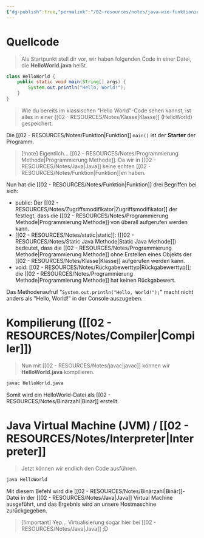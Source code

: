 ```yaml
---
{"dg-publish":true,"permalink":"/02-resources/notes/java-wie-funktioniert-es/","tags":["code/java","informatik/virtualisierung"],"updated":"2025-03-19T12:11:04.359+01:00"}
---
```


<style> .container {font-family: sans-serif; text-align: center;} .button-wrapper button {z-index: 1;height: 40px; width: 100px; margin: 10px;padding: 5px;} .excalidraw .App-menu_top .buttonList { display: flex;} .excalidraw-wrapper { height: 800px; margin: 50px; position: relative;} :root[dir="ltr"] .excalidraw .layer-ui__wrapper .zen-mode-transition.App-menu_bottom--transition-left {transform: none;} </style><script src="https://cdn.jsdelivr.net/npm/react@17/umd/react.production.min.js"></script><script src="https://cdn.jsdelivr.net/npm/react-dom@17/umd/react-dom.production.min.js"></script><script type="text/javascript" src="https://cdn.jsdelivr.net/npm/@excalidraw/excalidraw@0/dist/excalidraw.production.min.js"></script><div id="Java_wie_funktioniert_es_2024-10-26_2017.00.excalidraw.md1"></div><script>(function(){const InitialData={"type":"excalidraw","version":2,"source":"https://github.com/zsviczian/obsidian-excalidraw-plugin/releases/tag/2.5.2","elements":[{"type":"ellipse","version":2203,"versionNonce":843266990,"index":"a0","isDeleted":false,"id":"yNFjAyFoa0pBaoJydxNyr","fillStyle":"solid","strokeWidth":1,"strokeStyle":"solid","roughness":0,"opacity":100,"angle":0,"x":-393.4815505608274,"y":-257.81102705309047,"strokeColor":"transparent","backgroundColor":"transparent","width":79.1919142631445,"height":87.62205410618098,"seed":1725785138,"groupIds":["PXvtHvARuXF3rJqCaPevx"],"frameId":null,"roundness":null,"boundElements":[],"updated":1729969671633,"link":null,"locked":false},{"type":"line","version":1244,"versionNonce":33265134,"index":"a1","isDeleted":false,"id":"yKKLGo6pUdqHmVqCrk0pQ","fillStyle":"solid","strokeWidth":1,"strokeStyle":"solid","roughness":0,"opacity":100,"angle":0,"x":-374.69158331882284,"y":-207.41750462819292,"strokeColor":"#495057","backgroundColor":"transparent","width":12.650836320188318,"height":10.170250896057496,"seed":231083506,"groupIds":["5GKK6Ds1dUnbUKtm2hsWR","PXvtHvARuXF3rJqCaPevx"],"frameId":null,"roundness":{"type":2},"boundElements":[],"updated":1729969671633,"link":null,"locked":false,"startBinding":null,"endBinding":null,"lastCommittedPoint":null,"startArrowhead":null,"endArrowhead":null,"points":[[0,0],[4.286140979690572,-2.3372162485070476],[8.409498207887736,-0.09856630824469903],[12.213261648746084,-1.9728195937873352],[12.650836320188318,-10.170250896057496]]},{"type":"line","version":824,"versionNonce":1714333742,"index":"a2","isDeleted":false,"id":"pcrVMbZr02M--dIuMa6T9","fillStyle":"solid","strokeWidth":1,"strokeStyle":"solid","roughness":0,"opacity":100,"angle":0,"x":-340.5517983725855,"y":-178.36508527335437,"strokeColor":"#495057","backgroundColor":"transparent","width":21.54643339796803,"height":14.444444444444343,"seed":762544050,"groupIds":["5GKK6Ds1dUnbUKtm2hsWR","PXvtHvARuXF3rJqCaPevx"],"frameId":null,"roundness":{"type":2},"boundElements":[],"updated":1729969671633,"link":null,"locked":false,"startBinding":null,"endBinding":null,"lastCommittedPoint":null,"startArrowhead":null,"endArrowhead":null,"points":[[0,0],[4.2592592592591245,-3.0092592592591245],[9.135304659498615,-1.3351254480294301],[13.167562724014715,-6.589755077658083],[-1.8518518518530982,-14.444444444444343],[-8.378870673953315,-11.432908318154205]]},{"type":"line","version":1806,"versionNonce":1858433646,"index":"a3","isDeleted":false,"id":"ItC9XOj0DZKERNcbTAAEO","fillStyle":"solid","strokeWidth":2,"strokeStyle":"solid","roughness":0,"opacity":100,"angle":0,"x":-397.71036370231707,"y":-200.81815431337364,"strokeColor":"#495057","backgroundColor":"#ced4da","width":53.451710477793824,"height":36.95026404079046,"seed":1645001074,"groupIds":["fonEkfCevmE0suwyKIXou","ikusVdUThEdEG1DP4aVlf","FutNFdHld9wRfdDhklJgK","5GKK6Ds1dUnbUKtm2hsWR","PXvtHvARuXF3rJqCaPevx"],"frameId":null,"roundness":null,"boundElements":[],"updated":1729969671633,"link":null,"locked":false,"startBinding":null,"endBinding":null,"lastCommittedPoint":null,"startArrowhead":null,"endArrowhead":null,"points":[[0,0],[0.11421566210443146,2.941475505966393],[39.14031821739576,25.662220680908387],[52.95204025206479,15.721398660091626],[53.451710477793824,11.242332820895239],[14.739754753237094,-11.288043359882067],[0,0]]},{"type":"line","version":1307,"versionNonce":1183380654,"index":"a4","isDeleted":false,"id":"-G2yigQt7kWe3kOC6La1p","fillStyle":"solid","strokeWidth":1,"strokeStyle":"solid","roughness":0,"opacity":100,"angle":0,"x":-397.13422940761814,"y":-200.2711144306867,"strokeColor":"#495057","backgroundColor":"#ced4da","width":52.73040807408438,"height":22.437421346334304,"seed":718846770,"groupIds":["fMXGN-CnBAUOwDk_gzsTa","nqIzSHrfBjya24GzHmQVf","kf1qztHAz7SfiJgCwpJ4e","5GKK6Ds1dUnbUKtm2hsWR","PXvtHvARuXF3rJqCaPevx"],"frameId":null,"roundness":null,"boundElements":[],"updated":1729969671633,"link":null,"locked":false,"startBinding":null,"endBinding":null,"lastCommittedPoint":null,"startArrowhead":null,"endArrowhead":null,"points":[[0,0],[38.44304876048511,22.437421346334304],[52.73040807408438,10.447081206101757]]},{"type":"line","version":1231,"versionNonce":1461858030,"index":"a5","isDeleted":false,"id":"WGJylzdRI8wYiPVgdw4gP","fillStyle":"solid","strokeWidth":1,"strokeStyle":"solid","roughness":0,"opacity":100,"angle":0,"x":-358.5590352767955,"y":-174.68985613991154,"strokeColor":"#495057","backgroundColor":"#ced4da","width":0.03132583383842302,"height":2.9953646072644915,"seed":104760562,"groupIds":["zI8VWGrF0biOo6rShiEqt","Nd5Wt33zzmdpeqk3upbmm","xscJZtRa76y1-VXd_rYJ2","5GKK6Ds1dUnbUKtm2hsWR","PXvtHvARuXF3rJqCaPevx"],"frameId":null,"roundness":null,"boundElements":[],"updated":1729969671633,"link":null,"locked":false,"startBinding":null,"endBinding":null,"lastCommittedPoint":null,"startArrowhead":null,"endArrowhead":null,"points":[[0,0],[-0.03132583383842302,-2.9953646072644915]]},{"type":"line","version":650,"versionNonce":1830428974,"index":"a6","isDeleted":false,"id":"5-r_sNy2PzbiNhBNHAn_A","fillStyle":"solid","strokeWidth":1,"strokeStyle":"solid","roughness":0,"opacity":100,"angle":0,"x":-383.5647535009699,"y":-209.10703130328184,"strokeColor":"#495057","backgroundColor":"#495057","width":32.582969029002015,"height":21.222215380825673,"seed":231020210,"groupIds":["5GKK6Ds1dUnbUKtm2hsWR","PXvtHvARuXF3rJqCaPevx"],"frameId":null,"roundness":null,"boundElements":[],"updated":1729969671633,"link":null,"locked":false,"startBinding":null,"endBinding":null,"lastCommittedPoint":null,"startArrowhead":null,"endArrowhead":null,"points":[[0,0],[-10.458715596330876,8.16513761467877],[12.399482790468028,21.222215380825673],[22.12425343267114,12.506619050550398],[0,0]]},{"type":"line","version":854,"versionNonce":1541000046,"index":"a7","isDeleted":false,"id":"WcwliUq2ZVkGCho_ESnUK","fillStyle":"solid","strokeWidth":1,"strokeStyle":"solid","roughness":0,"opacity":100,"angle":0,"x":-360.0842427318954,"y":-195.73001990919593,"strokeColor":"#495057","backgroundColor":"#495057","width":7.375520559826327,"height":5.156962524708888,"seed":303263858,"groupIds":["5GKK6Ds1dUnbUKtm2hsWR","PXvtHvARuXF3rJqCaPevx"],"frameId":null,"roundness":null,"boundElements":[],"updated":1729969671633,"link":null,"locked":false,"startBinding":null,"endBinding":null,"lastCommittedPoint":null,"startArrowhead":null,"endArrowhead":null,"points":[[0,0],[-3.2808014859010655,3.011763381549372],[1.0418305085531756,5.156962524708888],[4.094719073925262,2.3136435444562267],[0,0]]},{"type":"line","version":956,"versionNonce":564800942,"index":"a8","isDeleted":false,"id":"c_PdL09Eqg69y8giwxKvB","fillStyle":"solid","strokeWidth":1,"strokeStyle":"solid","roughness":0,"opacity":100,"angle":0,"x":-354.4466588392785,"y":-192.70988568100793,"strokeColor":"#495057","backgroundColor":"#495057","width":15.227869553114942,"height":12.271056484440578,"seed":921735730,"groupIds":["5GKK6Ds1dUnbUKtm2hsWR","PXvtHvARuXF3rJqCaPevx"],"frameId":null,"roundness":null,"boundElements":[],"updated":1729969671633,"link":null,"locked":false,"startBinding":null,"endBinding":null,"lastCommittedPoint":null,"startArrowhead":null,"endArrowhead":null,"points":[[0,0],[-9.522412224156142,8.582233180207822],[-3.723270162588051,12.271056484440578],[5.705457328958801,3.7230395176111415],[0,0]]},{"type":"line","version":2208,"versionNonce":196364270,"index":"a9","isDeleted":false,"id":"c-SrbUMdr8cMpXPBV5WLU","fillStyle":"solid","strokeWidth":2,"strokeStyle":"solid","roughness":0,"opacity":100,"angle":0,"x":-349.75903829272613,"y":-173.5934270543702,"strokeColor":"#495057","backgroundColor":"#ced4da","width":10.325861900493805,"height":8.12204795062289,"seed":256080882,"groupIds":["FT5Z62Lrw2_nEeAyPZwta","8qfmkCjUW4eiOUzoqXmRZ","7ezfQO_I24QkeMrvPdPUz","5GKK6Ds1dUnbUKtm2hsWR","PXvtHvARuXF3rJqCaPevx"],"frameId":null,"roundness":null,"boundElements":[],"updated":1729969671633,"link":null,"locked":false,"startBinding":null,"endBinding":null,"lastCommittedPoint":null,"startArrowhead":null,"endArrowhead":null,"points":[[0,0],[5.112383161587331,2.155257417460234],[10.325861900493805,-1.9238001260923738],[10.18553212622255,-4.242865965288763],[5.989705433923358,-5.966790533162657],[0,0]]},{"type":"line","version":3137,"versionNonce":1510021678,"index":"aA","isDeleted":false,"id":"OQhEfoaft2aMPpqrycnvT","fillStyle":"solid","strokeWidth":2,"strokeStyle":"solid","roughness":0,"opacity":100,"angle":0,"x":-358.18137273643936,"y":-216.1976715618097,"strokeColor":"#495057","backgroundColor":"#ced4da","width":25.059439418853884,"height":22.532361289552,"seed":957558194,"groupIds":["ksqNP57HHDRbDp3j-aehy","YRtsMEAZr0eINwD5N6Rbx","7Le1U4Q9Rxp-BoLCMtX1V","5_Gi2DSHgkYD3M_aKjOzL","mnFf34jNOPQ-FI7UEzVvt","ixqaBshMuZtSpHWbHFK_v","FMZWKOHFRnsTsmcugvfBg","nduQZGnSKtdae-Hi-m3B7","PXvtHvARuXF3rJqCaPevx"],"frameId":null,"roundness":null,"boundElements":[],"updated":1729969671633,"link":null,"locked":false,"startBinding":null,"endBinding":null,"lastCommittedPoint":null,"startArrowhead":null,"endArrowhead":null,"points":[[0,0],[0.11421566210438161,9.422956987448126],[12.817631894707915,15.935675954361614],[24.559769193124808,7.622238894263049],[25.059439418853884,-1.4864565745628564],[13.57926092607591,-6.5966853351903865],[0,0]]},{"type":"line","version":1919,"versionNonce":1668916334,"index":"aB","isDeleted":false,"id":"2kinHQIo6RiA0-P2GViWH","fillStyle":"solid","strokeWidth":2,"strokeStyle":"solid","roughness":0,"opacity":100,"angle":0,"x":-362.1278473003291,"y":-256.260579057683,"strokeColor":"#495057","backgroundColor":"#ced4da","width":40.037471489083146,"height":51.5348828789688,"seed":2038867826,"groupIds":["CtoUfwbg2_5CP9zHP5hvx","nduQZGnSKtdae-Hi-m3B7","PXvtHvARuXF3rJqCaPevx"],"frameId":null,"roundness":{"type":2},"boundElements":[],"updated":1729969671633,"link":null,"locked":false,"startBinding":null,"endBinding":null,"lastCommittedPoint":null,"startArrowhead":null,"endArrowhead":null,"points":[[0,0],[15.81323992614307,1.5686434234826265],[36.569729553599245,12.773885811519904],[40.037471489083146,28.785616016799395],[38.351254480287025,41.35159842149187],[30.660638644509163,51.5348828789688],[22.92603453893753,47.121393142898796],[3.38057999348257,20.303211324717267],[2.471489084391578,3.7123022338078044]]},{"type":"line","version":2975,"versionNonce":971433646,"index":"aC","isDeleted":false,"id":"eqAaY7HGSdxmFW5irqooY","fillStyle":"solid","strokeWidth":2,"strokeStyle":"solid","roughness":0,"opacity":100,"angle":0,"x":-373.3008051668345,"y":-230.07668136855537,"strokeColor":"#495057","backgroundColor":"#ced4da","width":46.86901140734767,"height":54.3714311178362,"seed":1491396914,"groupIds":["CtoUfwbg2_5CP9zHP5hvx","nduQZGnSKtdae-Hi-m3B7","PXvtHvARuXF3rJqCaPevx"],"frameId":null,"roundness":{"type":2},"boundElements":[],"updated":1729969671633,"link":null,"locked":false,"startBinding":null,"endBinding":null,"lastCommittedPoint":null,"startArrowhead":null,"endArrowhead":null,"points":[[0,0],[4.311701847418056,13.761389868409811],[36.672357030754256,28.290893113945458],[46.4915051662324,19.50728732212292],[46.86901140734767,-7.857569074843923],[37.76870538120877,-16.736013442588842],[13.340736029639045,-26.080538003890744],[1.8028021661685354,-21.15287874969945],[0,0]]},{"type":"line","version":2758,"versionNonce":1307697390,"index":"aD","isDeleted":false,"id":"zhCGmAQmHzUvNGxvSD-ty","fillStyle":"solid","strokeWidth":2,"strokeStyle":"solid","roughness":0,"opacity":100,"angle":0,"x":-370.1189869850165,"y":-230.52205931378867,"strokeColor":"#495057","backgroundColor":"#343a40","width":39.772727272725206,"height":45.505050505050804,"seed":1049948914,"groupIds":["CtoUfwbg2_5CP9zHP5hvx","nduQZGnSKtdae-Hi-m3B7","PXvtHvARuXF3rJqCaPevx"],"frameId":null,"roundness":{"type":2},"boundElements":[],"updated":1729969671633,"link":null,"locked":false,"startBinding":null,"endBinding":null,"lastCommittedPoint":null,"startArrowhead":null,"endArrowhead":null,"points":[[0,0],[3.623737373738095,11.56565656565499],[29.29292929293024,23.58585858585775],[39.64646464646603,18.686868686866546],[39.772727272725206,-5.075757575758416],[31.742424242424477,-14.065656565657264],[11.21212121212102,-21.919191919193054],[1.5151515151524109,-17.777777777778738],[0,0]]},{"type":"rectangle","version":517,"versionNonce":946159410,"index":"aE","isDeleted":false,"id":"aS89FvSlA4lbBGgJa9DDS","fillStyle":"solid","strokeWidth":2,"strokeStyle":"solid","roughness":1,"opacity":100,"angle":0,"x":-345,"y":-330.55824288922156,"strokeColor":"#1e1e1e","backgroundColor":"transparent","width":174.5748502994012,"height":95,"seed":2088133490,"groupIds":[],"frameId":null,"roundness":{"type":3},"boundElements":[{"type":"text","id":"xLZyBGnM"},{"id":"BBYMZalFyS7ttFw6IY6B3","type":"arrow"}],"updated":1729969903646,"link":null,"locked":false},{"type":"text","version":416,"versionNonce":1390604274,"index":"aF","isDeleted":false,"id":"xLZyBGnM","fillStyle":"solid","strokeWidth":2,"strokeStyle":"solid","roughness":1,"opacity":100,"angle":0,"x":-332.588818441608,"y":-325.3486620508982,"strokeColor":"#1e1e1e","backgroundColor":"transparent","width":149.7524871826172,"height":84.5808383233533,"seed":1820021678,"groupIds":[],"frameId":null,"roundness":null,"boundElements":[],"updated":1729969629343,"link":null,"locked":false,"fontSize":13.532934131736527,"fontFamily":5,"text":"public class HelloWorld{\n\n\n\n}","rawText":"public class HelloWorld{\n\n\n\n}","textAlign":"center","verticalAlign":"middle","containerId":"aS89FvSlA4lbBGgJa9DDS","originalText":"public class HelloWorld{\n\n\n\n}","autoResize":true,"lineHeight":1.25},{"type":"text","version":158,"versionNonce":1084498354,"index":"aG","isDeleted":false,"id":"KBJQuIrU","fillStyle":"solid","strokeWidth":2,"strokeStyle":"solid","roughness":1,"opacity":100,"angle":0,"x":-304.4011976047904,"y":-352.2109375,"strokeColor":"#1e1e1e","backgroundColor":"transparent","width":94.91865539550781,"height":16.91616766467066,"seed":1230215794,"groupIds":[],"frameId":null,"roundness":null,"boundElements":[],"updated":1729969629343,"link":null,"locked":false,"fontSize":13.532934131736527,"fontFamily":5,"text":"HelloWorld.java","rawText":"HelloWorld.java","textAlign":"left","verticalAlign":"top","containerId":null,"originalText":"HelloWorld.java","autoResize":true,"lineHeight":1.25},{"type":"rectangle","version":888,"versionNonce":1023449778,"index":"aL","isDeleted":false,"id":"jzFMmNtFQUSLb9gLCeTNb","fillStyle":"solid","strokeWidth":2,"strokeStyle":"solid","roughness":1,"opacity":100,"angle":0,"x":152,"y":-352.2109375,"strokeColor":"#1e1e1e","backgroundColor":"transparent","width":57,"height":85,"seed":1873785518,"groupIds":[],"frameId":null,"roundness":{"type":3},"boundElements":[{"type":"text","id":"eZc9XNM3"},{"id":"BBYMZalFyS7ttFw6IY6B3","type":"arrow"}],"updated":1729969903646,"link":null,"locked":false},{"type":"text","version":619,"versionNonce":583256050,"index":"aM","isDeleted":false,"id":"eZc9XNM3","fillStyle":"solid","strokeWidth":2,"strokeStyle":"solid","roughness":1,"opacity":100,"angle":0,"x":160.2200164794922,"y":-347.2109375,"strokeColor":"#1e1e1e","backgroundColor":"transparent","width":40.559967041015625,"height":75,"seed":970941874,"groupIds":[],"frameId":null,"roundness":null,"boundElements":[],"updated":1729969883436,"link":null,"locked":false,"fontSize":20,"fontFamily":5,"text":"0111\n000\n101","rawText":"0111000101","textAlign":"center","verticalAlign":"middle","containerId":"jzFMmNtFQUSLb9gLCeTNb","originalText":"0111000101","autoResize":true,"lineHeight":1.25},{"type":"text","version":134,"versionNonce":1543022066,"index":"aN","isDeleted":false,"id":"1abA5VX6","fillStyle":"solid","strokeWidth":2,"strokeStyle":"solid","roughness":1,"opacity":100,"angle":0,"x":134,"y":-261.2109375,"strokeColor":"#1e1e1e","backgroundColor":"transparent","width":95.159912109375,"height":50,"seed":910402802,"groupIds":[],"frameId":null,"roundness":null,"boundElements":[{"id":"8YTUKKIpLnRu_TDbI-JyH","type":"arrow"}],"updated":1729970351685,"link":null,"locked":false,"fontSize":20,"fontFamily":5,"text":"HelloWorld\nin Bytes","rawText":"HelloWorld\nin Bytes","textAlign":"center","verticalAlign":"top","containerId":null,"originalText":"HelloWorld\nin Bytes","autoResize":true,"lineHeight":1.25},{"type":"arrow","version":56,"versionNonce":217408686,"index":"aO","isDeleted":false,"id":"BBYMZalFyS7ttFw6IY6B3","fillStyle":"solid","strokeWidth":2,"strokeStyle":"solid","roughness":1,"opacity":100,"angle":0,"x":-161.99999999999994,"y":-279.21093749999994,"strokeColor":"#1e1e1e","backgroundColor":"transparent","width":303.99999999999994,"height":5.000000000000057,"seed":882685102,"groupIds":[],"frameId":null,"roundness":{"type":2},"boundElements":[],"updated":1729970461786,"link":null,"locked":false,"startBinding":{"elementId":"aS89FvSlA4lbBGgJa9DDS","focus":0.11078887361559199,"gap":8.425149700598809,"fixedPoint":null},"endBinding":{"elementId":"jzFMmNtFQUSLb9gLCeTNb","focus":-0.5787177033492823,"gap":10,"fixedPoint":null},"lastCommittedPoint":null,"startArrowhead":null,"endArrowhead":"arrow","points":[[0,0],[303.99999999999994,-5.000000000000057]],"elbowed":false},{"type":"text","version":59,"versionNonce":1218621806,"index":"aP","isDeleted":false,"id":"NQR2UKLK","fillStyle":"solid","strokeWidth":2,"strokeStyle":"solid","roughness":1,"opacity":100,"angle":0,"x":-70,"y":-328.2109375,"strokeColor":"#1e1e1e","backgroundColor":"transparent","width":113.29301452636719,"height":25,"seed":1265507822,"groupIds":[],"frameId":null,"roundness":null,"boundElements":[],"updated":1729969923490,"link":"[[02 - RESOURCES/Notes/javac\|javac]]","locked":false,"fontSize":20,"fontFamily":5,"text":"📍[[02 - RESOURCES/Notes/javac\|javac]]","rawText":"[[02 - RESOURCES/Notes/javac\|javac]]","textAlign":"left","verticalAlign":"top","containerId":null,"originalText":"📍[[02 - RESOURCES/Notes/javac\|javac]]","autoResize":true,"lineHeight":1.25},{"type":"ellipse","version":2202,"versionNonce":108614002,"index":"aQ","isDeleted":false,"id":"s1bf8yLGq5Ud7uwUMxEpU","fillStyle":"solid","strokeWidth":1,"strokeStyle":"solid","roughness":0,"opacity":100,"angle":0,"x":165.5184494391726,"y":75.1889729469095,"strokeColor":"transparent","backgroundColor":"transparent","width":79.1919142631445,"height":87.62205410618098,"seed":207869682,"groupIds":["GBVq1goyrcZkrPfEt3g0u"],"frameId":null,"roundness":null,"boundElements":[{"id":"8YTUKKIpLnRu_TDbI-JyH","type":"arrow"}],"updated":1729970351686,"link":null,"locked":false},{"type":"line","version":1242,"versionNonce":1391165426,"index":"aR","isDeleted":false,"id":"E5fbLZhi2-8d2-_Xze958","fillStyle":"solid","strokeWidth":1,"strokeStyle":"solid","roughness":0,"opacity":100,"angle":0,"x":184.30841668117714,"y":125.58249537180708,"strokeColor":"#495057","backgroundColor":"transparent","width":12.650836320188318,"height":10.170250896057496,"seed":124790962,"groupIds":["oAlT7eDDQ3_Z6qg9LQwiZ","GBVq1goyrcZkrPfEt3g0u"],"frameId":null,"roundness":{"type":2},"boundElements":[],"updated":1729970344042,"link":null,"locked":false,"startBinding":null,"endBinding":null,"lastCommittedPoint":null,"startArrowhead":null,"endArrowhead":null,"points":[[0,0],[4.286140979690572,-2.3372162485070476],[8.409498207887736,-0.09856630824469903],[12.213261648746084,-1.9728195937873352],[12.650836320188318,-10.170250896057496]]},{"type":"line","version":822,"versionNonce":1360703922,"index":"aS","isDeleted":false,"id":"2W4ljCoN9bogrBOJeOtEP","fillStyle":"solid","strokeWidth":1,"strokeStyle":"solid","roughness":0,"opacity":100,"angle":0,"x":218.44820162741448,"y":154.63491472664563,"strokeColor":"#495057","backgroundColor":"transparent","width":21.54643339796803,"height":14.444444444444343,"seed":143409778,"groupIds":["oAlT7eDDQ3_Z6qg9LQwiZ","GBVq1goyrcZkrPfEt3g0u"],"frameId":null,"roundness":{"type":2},"boundElements":[],"updated":1729970344042,"link":null,"locked":false,"startBinding":null,"endBinding":null,"lastCommittedPoint":null,"startArrowhead":null,"endArrowhead":null,"points":[[0,0],[4.2592592592591245,-3.0092592592591245],[9.135304659498615,-1.3351254480294301],[13.167562724014715,-6.589755077658083],[-1.8518518518530982,-14.444444444444343],[-8.378870673953315,-11.432908318154205]]},{"type":"line","version":1804,"versionNonce":771599218,"index":"aT","isDeleted":false,"id":"zzRvtOvQclLD_9cStOTBW","fillStyle":"solid","strokeWidth":2,"strokeStyle":"solid","roughness":0,"opacity":100,"angle":0,"x":161.2896362976829,"y":132.18184568662636,"strokeColor":"#495057","backgroundColor":"#ced4da","width":53.451710477793824,"height":36.95026404079046,"seed":1249846322,"groupIds":["FBBuCn8_7X2Hz6GNAlVbS","pKE1tiqSyOxqOSIKtemMQ","rx3nRowqSDTBn4CvG2cvY","oAlT7eDDQ3_Z6qg9LQwiZ","GBVq1goyrcZkrPfEt3g0u"],"frameId":null,"roundness":null,"boundElements":[],"updated":1729970344042,"link":null,"locked":false,"startBinding":null,"endBinding":null,"lastCommittedPoint":null,"startArrowhead":null,"endArrowhead":null,"points":[[0,0],[0.11421566210443146,2.941475505966393],[39.14031821739576,25.662220680908387],[52.95204025206479,15.721398660091626],[53.451710477793824,11.242332820895239],[14.739754753237094,-11.288043359882067],[0,0]]},{"type":"line","version":1305,"versionNonce":1876651314,"index":"aU","isDeleted":false,"id":"zIlS4FpGphrw--NVvvahJ","fillStyle":"solid","strokeWidth":1,"strokeStyle":"solid","roughness":0,"opacity":100,"angle":0,"x":161.86577059238184,"y":132.7288855693133,"strokeColor":"#495057","backgroundColor":"#ced4da","width":52.73040807408438,"height":22.437421346334304,"seed":389008882,"groupIds":["3Fe_ldHhEviLYtAOiIsiw","l_MgPxmvk28OIpB-eUfp-","09s8FsD4I7LZZ2Edzsxve","oAlT7eDDQ3_Z6qg9LQwiZ","GBVq1goyrcZkrPfEt3g0u"],"frameId":null,"roundness":null,"boundElements":[],"updated":1729970344042,"link":null,"locked":false,"startBinding":null,"endBinding":null,"lastCommittedPoint":null,"startArrowhead":null,"endArrowhead":null,"points":[[0,0],[38.44304876048511,22.437421346334304],[52.73040807408438,10.447081206101757]]},{"type":"line","version":1229,"versionNonce":1008400114,"index":"aV","isDeleted":false,"id":"uwmoi6PmQjk2sqjcMHkar","fillStyle":"solid","strokeWidth":1,"strokeStyle":"solid","roughness":0,"opacity":100,"angle":0,"x":200.44096472320447,"y":158.31014386008846,"strokeColor":"#495057","backgroundColor":"#ced4da","width":0.03132583383842302,"height":2.9953646072644915,"seed":1671774130,"groupIds":["tytV1KWWO7bcOjNVD1iBJ","Lbf3FU8exIsPXMutZmeLc","prkT5kqwh0ZVUwo4cbRwP","oAlT7eDDQ3_Z6qg9LQwiZ","GBVq1goyrcZkrPfEt3g0u"],"frameId":null,"roundness":null,"boundElements":[],"updated":1729970344042,"link":null,"locked":false,"startBinding":null,"endBinding":null,"lastCommittedPoint":null,"startArrowhead":null,"endArrowhead":null,"points":[[0,0],[-0.03132583383842302,-2.9953646072644915]]},{"type":"line","version":648,"versionNonce":1933789362,"index":"aW","isDeleted":false,"id":"FNXT9tzGgWP-qcAs9jjG7","fillStyle":"solid","strokeWidth":1,"strokeStyle":"solid","roughness":0,"opacity":100,"angle":0,"x":175.43524649903006,"y":123.89296869671816,"strokeColor":"#495057","backgroundColor":"#495057","width":32.582969029002015,"height":21.222215380825673,"seed":1812363634,"groupIds":["oAlT7eDDQ3_Z6qg9LQwiZ","GBVq1goyrcZkrPfEt3g0u"],"frameId":null,"roundness":null,"boundElements":[],"updated":1729970344042,"link":null,"locked":false,"startBinding":null,"endBinding":null,"lastCommittedPoint":null,"startArrowhead":null,"endArrowhead":null,"points":[[0,0],[-10.458715596330876,8.16513761467877],[12.399482790468028,21.222215380825673],[22.12425343267114,12.506619050550398],[0,0]]},{"type":"line","version":852,"versionNonce":1291543154,"index":"aX","isDeleted":false,"id":"-rNEiz80X7ppZ-ydsKeYd","fillStyle":"solid","strokeWidth":1,"strokeStyle":"solid","roughness":0,"opacity":100,"angle":0,"x":198.91575726810456,"y":137.26998009080407,"strokeColor":"#495057","backgroundColor":"#495057","width":7.375520559826327,"height":5.156962524708888,"seed":1335524146,"groupIds":["oAlT7eDDQ3_Z6qg9LQwiZ","GBVq1goyrcZkrPfEt3g0u"],"frameId":null,"roundness":null,"boundElements":[],"updated":1729970344042,"link":null,"locked":false,"startBinding":null,"endBinding":null,"lastCommittedPoint":null,"startArrowhead":null,"endArrowhead":null,"points":[[0,0],[-3.2808014859010655,3.011763381549372],[1.0418305085531756,5.156962524708888],[4.094719073925262,2.3136435444562267],[0,0]]},{"type":"line","version":954,"versionNonce":1946829874,"index":"aY","isDeleted":false,"id":"bNFqm6OR4vMclWbxP1hJ1","fillStyle":"solid","strokeWidth":1,"strokeStyle":"solid","roughness":0,"opacity":100,"angle":0,"x":204.5533411607215,"y":140.29011431899207,"strokeColor":"#495057","backgroundColor":"#495057","width":15.227869553114942,"height":12.271056484440578,"seed":751322354,"groupIds":["oAlT7eDDQ3_Z6qg9LQwiZ","GBVq1goyrcZkrPfEt3g0u"],"frameId":null,"roundness":null,"boundElements":[],"updated":1729970344042,"link":null,"locked":false,"startBinding":null,"endBinding":null,"lastCommittedPoint":null,"startArrowhead":null,"endArrowhead":null,"points":[[0,0],[-9.522412224156142,8.582233180207822],[-3.723270162588051,12.271056484440578],[5.705457328958801,3.7230395176111415],[0,0]]},{"type":"line","version":2206,"versionNonce":576122354,"index":"aZ","isDeleted":false,"id":"SujuqWhbfxJkrbqpqxWt2","fillStyle":"solid","strokeWidth":2,"strokeStyle":"solid","roughness":0,"opacity":100,"angle":0,"x":209.24096170727384,"y":159.4065729456298,"strokeColor":"#495057","backgroundColor":"#ced4da","width":10.325861900493805,"height":8.12204795062289,"seed":1024906930,"groupIds":["GElAM4Qh28f1oYHS3viBc","fBltNewUQoAkmFOP0pkVN","TJMtW8ao2S8OCndwZ6qsJ","oAlT7eDDQ3_Z6qg9LQwiZ","GBVq1goyrcZkrPfEt3g0u"],"frameId":null,"roundness":null,"boundElements":[],"updated":1729970344042,"link":null,"locked":false,"startBinding":null,"endBinding":null,"lastCommittedPoint":null,"startArrowhead":null,"endArrowhead":null,"points":[[0,0],[5.112383161587331,2.155257417460234],[10.325861900493805,-1.9238001260923738],[10.18553212622255,-4.242865965288763],[5.989705433923358,-5.966790533162657],[0,0]]},{"type":"line","version":3135,"versionNonce":1021861810,"index":"aa","isDeleted":false,"id":"xo7a1nG0IzJ_MTYCmrGk2","fillStyle":"solid","strokeWidth":2,"strokeStyle":"solid","roughness":0,"opacity":100,"angle":0,"x":200.81862726356061,"y":116.8023284381903,"strokeColor":"#495057","backgroundColor":"#ced4da","width":25.059439418853884,"height":22.532361289552,"seed":1898786930,"groupIds":["bHLcmjWpTtOYZf6FPdYER","7Y-LqfizakrVm6l92K4_H","xB1M5ZAHB4keLsGEYClNg","EN3LBaz_ZYx6ERGWUiS4R","jputriXk06mF1h3BGqVjB","Q4PpPNCptHPkJaifkyn66","jtw13qM7zVq9yqUbstGv1","XpZpPWrDBz5lxlU8WTqSQ","GBVq1goyrcZkrPfEt3g0u"],"frameId":null,"roundness":null,"boundElements":[],"updated":1729970344042,"link":null,"locked":false,"startBinding":null,"endBinding":null,"lastCommittedPoint":null,"startArrowhead":null,"endArrowhead":null,"points":[[0,0],[0.11421566210438161,9.422956987448126],[12.817631894707915,15.935675954361614],[24.559769193124808,7.622238894263049],[25.059439418853884,-1.4864565745628564],[13.57926092607591,-6.5966853351903865],[0,0]]},{"type":"line","version":1917,"versionNonce":1877318002,"index":"ab","isDeleted":false,"id":"O9bNaduGyCVoJ3xWQGz_W","fillStyle":"solid","strokeWidth":2,"strokeStyle":"solid","roughness":0,"opacity":100,"angle":0,"x":196.87215269967086,"y":76.73942094231697,"strokeColor":"#495057","backgroundColor":"#ced4da","width":40.037471489083146,"height":51.5348828789688,"seed":215110194,"groupIds":["yxXaI0UTcXhD4x10IQ-fn","XpZpPWrDBz5lxlU8WTqSQ","GBVq1goyrcZkrPfEt3g0u"],"frameId":null,"roundness":{"type":2},"boundElements":[],"updated":1729970344042,"link":null,"locked":false,"startBinding":null,"endBinding":null,"lastCommittedPoint":null,"startArrowhead":null,"endArrowhead":null,"points":[[0,0],[15.81323992614307,1.5686434234826265],[36.569729553599245,12.773885811519904],[40.037471489083146,28.785616016799395],[38.351254480287025,41.35159842149187],[30.660638644509163,51.5348828789688],[22.92603453893753,47.121393142898796],[3.38057999348257,20.303211324717267],[2.471489084391578,3.7123022338078044]]},{"type":"line","version":2973,"versionNonce":1251318578,"index":"ac","isDeleted":false,"id":"ZWrB1ERNgn4HiKUj00LmX","fillStyle":"solid","strokeWidth":2,"strokeStyle":"solid","roughness":0,"opacity":100,"angle":0,"x":185.69919483316548,"y":102.92331863144463,"strokeColor":"#495057","backgroundColor":"#ced4da","width":46.86901140734767,"height":54.3714311178362,"seed":1122843634,"groupIds":["yxXaI0UTcXhD4x10IQ-fn","XpZpPWrDBz5lxlU8WTqSQ","GBVq1goyrcZkrPfEt3g0u"],"frameId":null,"roundness":{"type":2},"boundElements":[],"updated":1729970344042,"link":null,"locked":false,"startBinding":null,"endBinding":null,"lastCommittedPoint":null,"startArrowhead":null,"endArrowhead":null,"points":[[0,0],[4.311701847418056,13.761389868409811],[36.672357030754256,28.290893113945458],[46.4915051662324,19.50728732212292],[46.86901140734767,-7.857569074843923],[37.76870538120877,-16.736013442588842],[13.340736029639045,-26.080538003890744],[1.8028021661685354,-21.15287874969945],[0,0]]},{"type":"line","version":2756,"versionNonce":1532978418,"index":"ad","isDeleted":false,"id":"cZeu_gYFzvv7QbaqUEkb6","fillStyle":"solid","strokeWidth":2,"strokeStyle":"solid","roughness":0,"opacity":100,"angle":0,"x":188.8810130149835,"y":102.47794068621133,"strokeColor":"#495057","backgroundColor":"#343a40","width":39.772727272725206,"height":45.505050505050804,"seed":1367666098,"groupIds":["yxXaI0UTcXhD4x10IQ-fn","XpZpPWrDBz5lxlU8WTqSQ","GBVq1goyrcZkrPfEt3g0u"],"frameId":null,"roundness":{"type":2},"boundElements":[],"updated":1729970344042,"link":null,"locked":false,"startBinding":null,"endBinding":null,"lastCommittedPoint":null,"startArrowhead":null,"endArrowhead":null,"points":[[0,0],[3.623737373738095,11.56565656565499],[29.29292929293024,23.58585858585775],[39.64646464646603,18.686868686866546],[39.772727272725206,-5.075757575758416],[31.742424242424477,-14.065656565657264],[11.21212121212102,-21.919191919193054],[1.5151515151524109,-17.777777777778738],[0,0]]},{"type":"rectangle","version":138,"versionNonce":1271527090,"index":"b09","isDeleted":false,"id":"0Dz7d46MIavQoEPAXE1Ve","fillStyle":"solid","strokeWidth":2,"strokeStyle":"solid","roughness":1,"opacity":100,"angle":0,"x":232,"y":15.7890625,"strokeColor":"#1e1e1e","backgroundColor":"transparent","width":188,"height":82,"seed":1151636014,"groupIds":[],"frameId":null,"roundness":{"type":3},"boundElements":[{"type":"text","id":"QFmmlmkk"}],"updated":1729970344042,"link":null,"locked":false},{"type":"text","version":117,"versionNonce":2088521842,"index":"b0A","isDeleted":false,"id":"QFmmlmkk","fillStyle":"solid","strokeWidth":2,"strokeStyle":"solid","roughness":1,"opacity":100,"angle":0,"x":237,"y":20.7890625,"strokeColor":"#1e1e1e","backgroundColor":"transparent","width":91.64814758300781,"height":20,"seed":2056669170,"groupIds":[],"frameId":null,"roundness":null,"boundElements":[],"updated":1729970344042,"link":null,"locked":false,"fontSize":16,"fontFamily":5,"text":">Hello World","rawText":">Hello World","textAlign":"left","verticalAlign":"top","containerId":"0Dz7d46MIavQoEPAXE1Ve","originalText":">Hello World","autoResize":true,"lineHeight":1.25},{"type":"arrow","version":48,"versionNonce":1234376626,"index":"b0B","isDeleted":false,"id":"8YTUKKIpLnRu_TDbI-JyH","fillStyle":"solid","strokeWidth":2,"strokeStyle":"solid","roughness":1,"opacity":100,"angle":0,"x":184,"y":-200.2109375,"strokeColor":"#1e1e1e","backgroundColor":"transparent","width":6,"height":267,"seed":825197038,"groupIds":[],"frameId":null,"roundness":{"type":2},"boundElements":[],"updated":1729970351686,"link":null,"locked":false,"startBinding":{"elementId":"1abA5VX6","focus":-0.03346482115524191,"gap":11,"fixedPoint":null},"endBinding":{"elementId":"s1bf8yLGq5Ud7uwUMxEpU","focus":-0.35197582582621256,"gap":10.903994480061222,"fixedPoint":null},"lastCommittedPoint":null,"startArrowhead":null,"endArrowhead":"arrow","points":[[0,0],[6,267]],"elbowed":false},{"type":"text","version":39,"versionNonce":218405810,"index":"b0D","isDeleted":false,"id":"tuQQu5FN","fillStyle":"solid","strokeWidth":2,"strokeStyle":"solid","roughness":1,"opacity":100,"angle":0,"x":208,"y":-103.7109375,"strokeColor":"#1e1e1e","backgroundColor":"transparent","width":102.2530517578125,"height":25,"seed":1374859122,"groupIds":[],"frameId":null,"roundness":null,"boundElements":[],"updated":1729970413983,"link":"[[02 - RESOURCES/Notes/JVM\|JVM]]","locked":false,"fontSize":20,"fontFamily":5,"text":"📍[[02 - RESOURCES/Notes/JVM\|JVM]]","rawText":"[[02 - RESOURCES/Notes/JVM\|JVM]]","textAlign":"left","verticalAlign":"top","containerId":null,"originalText":"📍[[02 - RESOURCES/Notes/JVM\|JVM]]","autoResize":true,"lineHeight":1.25}],"appState":{"theme":"dark","viewBackgroundColor":"#ffffff","currentItemStrokeColor":"#1e1e1e","currentItemBackgroundColor":"transparent","currentItemFillStyle":"solid","currentItemStrokeWidth":2,"currentItemStrokeStyle":"solid","currentItemRoughness":1,"currentItemOpacity":100,"currentItemFontFamily":5,"currentItemFontSize":20,"currentItemTextAlign":"left","currentItemStartArrowhead":null,"currentItemEndArrowhead":"arrow","currentItemArrowType":"round","scrollX":419.22918488786075,"scrollY":495.2577747316487,"zoom":{"value":1.432475},"currentItemRoundness":"round","gridSize":20,"gridStep":5,"gridModeEnabled":false,"gridColor":{"Bold":"rgba(217, 217, 217, 0.5)","Regular":"rgba(230, 230, 230, 0.5)"},"currentStrokeOptions":null,"frameRendering":{"enabled":true,"clip":true,"name":true,"outline":true},"objectsSnapModeEnabled":false,"activeTool":{"type":"selection","customType":null,"locked":false,"lastActiveTool":null}},"files":{}};InitialData.scrollToContent=true;App=()=>{const e=React.useRef(null),t=React.useRef(null),[n,i]=React.useState({width:void 0,height:void 0});return React.useEffect(()=>{i({width:t.current.getBoundingClientRect().width,height:t.current.getBoundingClientRect().height});const e=()=>{i({width:t.current.getBoundingClientRect().width,height:t.current.getBoundingClientRect().height})};return window.addEventListener("resize",e),()=>window.removeEventListener("resize",e)},[t]),React.createElement(React.Fragment,null,React.createElement("div",{className:"excalidraw-wrapper",ref:t},React.createElement(ExcalidrawLib.Excalidraw,{ref:e,width:n.width,height:n.height,initialData:InitialData,viewModeEnabled:!0,zenModeEnabled:!0,gridModeEnabled:!1})))},excalidrawWrapper=document.getElementById("Java_wie_funktioniert_es_2024-10-26_2017.00.excalidraw.md1");ReactDOM.render(React.createElement(App),excalidrawWrapper);})();</script>

# Quellcode
> Als Startpunkt stell dir vor, wir haben folgenden Code in einer Datei, die **HelloWorld.java** heißt.

```java
class HelloWorld {
    public static void main(String[] args) {
        System.out.println("Hello, World!"); 
    }
}
```

>Wie du bereits im klassischen "Hello World"-Code sehen kannst, ist alles in einer [[02 - RESOURCES/Notes/Klasse\|Klasse]] (HelloWorld) gespeichert.

Die [[02 - RESOURCES/Notes/Funktion\|Funktion]] `main()` ist der **Starter** der Programm.
>[!note] Eigentlich... [[02 - RESOURCES/Notes/Programmierung Methode\|Programmierung Methode]]. Da wir in [[02 - RESOURCES/Notes/Java\|Java]] keine  echten [[02 - RESOURCES/Notes/Funktion\|Funktion]]en haben.

Nun hat die [[02 - RESOURCES/Notes/Funktion\|Funktion]] drei Begriffen bei sich:
- public: Der [[02 - RESOURCES/Notes/Zugriffsmodifikator\|Zugriffsmodifikator]] der festlegt, dass die [[02 - RESOURCES/Notes/Programmierung Methode\|Programmierung Methode]] von überall aufgerufen werden kann.
- [[02 - RESOURCES/Notes/static\|static]]: ([[02 - RESOURCES/Notes/Static Java Methode\|Static Java Methode]]) bedeutet, dass die [[02 - RESOURCES/Notes/Programmierung Methode\|Programmierung Methode]] ohne Erstellen eines Objekts der [[02 - RESOURCES/Notes/Klasse\|Klasse]] aufgerufen werden kann.
- void: [[02 - RESOURCES/Notes/Rückgabewerttyp\|Rückgabewerttyp]]; die [[02 - RESOURCES/Notes/Programmierung Methode\|Programmierung Methode]] hat keinen Rückgabewert.

Das Methodenaufruf "`System.out.println("Hello, World!");`" macht nicht anders als "Hello, World!" in der Console auszugeben.

# Kompilierung ([[02 - RESOURCES/Notes/Compiler\|Compiler]])
>Nun mit [[02 - RESOURCES/Notes/javac\|javac]] können wir **HelloWorld.java** kompilieren.

```bash
javac HelloWorld.java
```

Somit wird ein HelloWorld-Datei als [[02 - RESOURCES/Notes/Binärzahl\|Binär]] erstellt.

# Java Virtual Machine (JVM) / [[02 - RESOURCES/Notes/Interpreter\|Interpreter]]
>Jetzt können wir endlich den Code ausführen.

```bash
java HelloWorld
```

Mit diesem Befehl wird die [[02 - RESOURCES/Notes/Binärzahl\|Binär]]-Datei in der [[02 - RESOURCES/Notes/Java\|Java]] Virtual Machine ausgeführt, und das Ergebnis wird an unsere Hostmaschine zurückgegeben.

>[!important] Yep... Virtualisierung sogar hier bei [[02 - RESOURCES/Notes/Java\|Java]] ;D